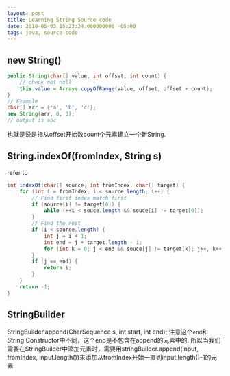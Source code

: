 ```yaml
---
layout: post
title: Learning String Source code 
date: 2018-05-03 15:23:24.000000000 -05:00
tags: java, source-code
---
```


## new String()

``` java
public String(char[] value, int offset, int count) {
    // check not null
    this.value = Arrays.copyOfRange(value, offset, offset + count);
}
// Example
char[] arr = {'a', 'b', 'c'};
new String(arr, 0, 3);
// output is abc
```
也就是说是指从offset开始数count个元素建立一个新String.

## String.indexOf(fromIndex, String s)
refer to 
``` java
int indexOf(char[] source, int fromIndex, char[] target) {
    for (int i = fromIndex; i < source.length; i++) {
        // Find first index match first
        if (source[i] != target[0]) {
            while (++i < souce.length && souce[i] != target[0]);
        }
        // Find the rest
        if (i < source.length) {
            int j = i + 1;
            int end = j + target.length - 1;
            for (int k = 0; j < end && souce[j] != target[k]; j++, k++);
        }
        if (j == end) {
            return i;
        }
    }
    return -1;
}
```

## StringBuilder

StringBuilder.append(CharSequence s, int start, int end);
注意这个`end`和String Constructor中不同，这个end是不包含在append的元素中的. 所以当我们需要在StringBuilder中添加元素时，需要用stringBuilder.append(input, fromIndex, input.length())来添加从fromIndex开始一直到input.length()-1的元素.